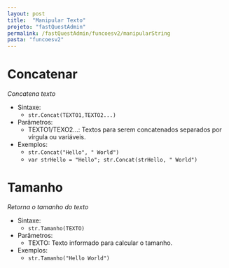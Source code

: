 ```yaml
---
layout: post
title:  "Manipular Texto"
projeto: "fastQuestAdmin"
permalink: /fastQuestAdmin/funcoesv2/manipularString
pasta: "funcoesv2"
---
```


# Concatenar
*Concatena texto*

- Sintaxe:
  - `str.Concat(TEXTO1,TEXTO2...)`
- Parâmetros:
  - TEXTO1/TEXO2...: Textos para serem concatenados separados por vírgula ou variáveis.
- Exemplos:
  - `str.Concat("Hello", " World")`
  - `var strHello = "Hello"; str.Concat(strHello, " World")`
  
# Tamanho
*Retorna o tamanho do texto*

- Sintaxe:
  - `str.Tamanho(TEXTO)`
- Parâmetros:
  - TEXTO: Texto informado para calcular o tamanho.
- Exemplos:
  - `str.Tamanho("Hello World")`
  

  
